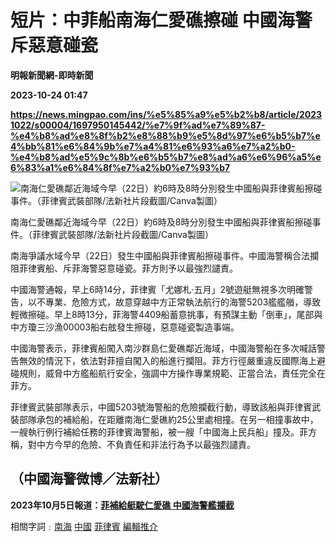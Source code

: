 # 短片：中菲船南海仁愛礁擦碰 中國海警斥惡意碰瓷
**明報新聞網-即時新聞**

**2023-10-24 01:47**

**https://news.mingpao.com/ins/%e5%85%a9%e5%b2%b8/article/20231022/s00004/1697950145442/%e7%9f%ad%e7%89%87-%e4%b8%ad%e8%8f%b2%e8%88%b9%e5%8d%97%e6%b5%b7%e4%bb%81%e6%84%9b%e7%a4%81%e6%93%a6%e7%a2%b0-%e4%b8%ad%e5%9c%8b%e6%b5%b7%e8%ad%a6%e6%96%a5%e6%83%a1%e6%84%8f%e7%a2%b0%e7%93%b7**

![南海仁愛礁鄰近海域今早（22日）約6時及8時分別發生中國船與菲律賓船擦碰事件。（菲律賓武裝部隊/法新社片段截圖/Canva製圖）](https://fs.mingpao.com/ins/20231022/s00004/5d7643d9ef237e8b31359b435434aa3c.jpg)

南海仁愛礁鄰近海域今早（22日）約6時及8時分別發生中國船與菲律賓船擦碰事件。（菲律賓武裝部隊/法新社片段截圖/Canva製圖）

南海爭議水域今早（22日）發生中國船與菲律賓船擦碰事件。中國海警稱合法攔阻菲律賓船、斥菲海警惡意碰瓷。菲方則予以最強烈譴責。

中國海警通報，早上6時14分，菲律賓「尤娜札‧五月」2號遊艇無視多次明確警告，以不專業、危險方式，故意穿越中方正常執法航行的海警5203艦艦艏，導致輕微擦碰。早上8時13分，菲海警4409船蓄意挑事，有預謀主動「倒車」，尾部與中方瓊三沙漁00003船右舷發生擦碰，惡意碰瓷製造事端。

中國海警表示，菲律賓船闖入南沙群島仁愛礁鄰近海域，中國海警船在多次喊話警告無效的情況下，依法對菲擅自闖入的船進行攔阻。菲方行徑嚴重違反國際海上避碰規則，威脅中方艦船航行安全，強調中方操作專業規範、正當合法，責任完全在菲方。

菲律賓武裝部隊表示，中國5203號海警船的危險攔截行動，導致該船與菲律賓武裝部隊承包的補給船，在距離南海仁愛礁約25公里處相撞。在另一相撞事故中，一艘執行例行補給任務的菲律賓海警船，被一艘「中國海上民兵船」撞及。菲方稱，對中方今早的危險、不負責任和非法行為予以最強烈譴責。

（中國海警微博／法新社）
------------

**2023年10月5日報道：[菲補給艇駛仁愛礁 中國海警艦攔截](https://news.mingpao.com/pns/%E4%B8%AD%E5%9C%8B/article/20231005/s00013/1696443722499)**

相關字詞﹕[南海](https://news.mingpao.com/ins/%e5%85%a9%e5%b2%b8/article/20231022/s00004/php/search2.php?pnssection=all&inssection=all&searchtype=A&keywords=%E5%8D%97%E6%B5%B7) [中國](https://news.mingpao.com/ins/%e5%85%a9%e5%b2%b8/article/20231022/s00004/php/search2.php?pnssection=all&inssection=all&searchtype=A&keywords=%E4%B8%AD%E5%9C%8B) [菲律賓](https://news.mingpao.com/ins/%e5%85%a9%e5%b2%b8/article/20231022/s00004/php/search2.php?pnssection=all&inssection=all&searchtype=A&keywords=%E8%8F%B2%E5%BE%8B%E8%B3%93) [編輯推介](https://news.mingpao.com/ins/%e5%85%a9%e5%b2%b8/article/20231022/s00004/php/search2.php?pnssection=all&inssection=all&searchtype=A&keywords=%E7%B7%A8%E8%BC%AF%E6%8E%A8%E4%BB%8B)